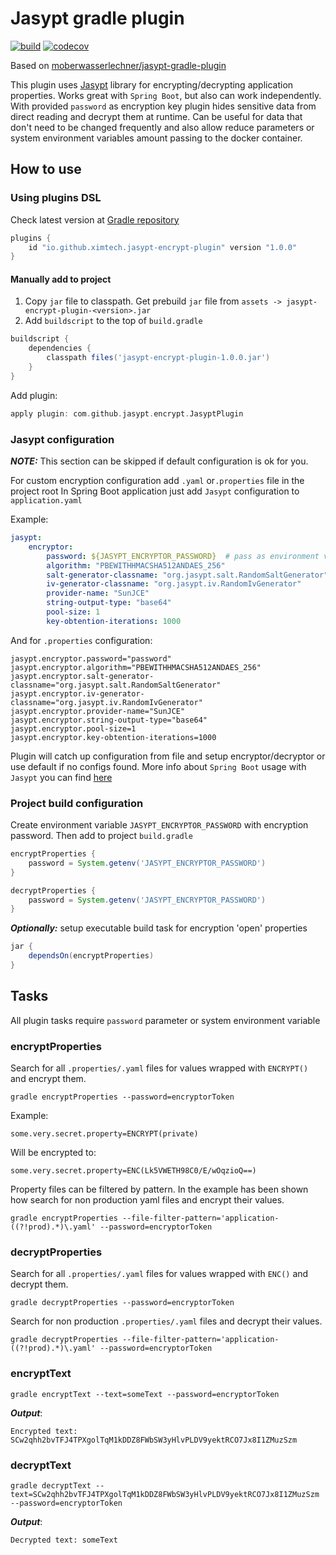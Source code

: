 # Jasypt gradle plugin

[![build](https://github.com/ximtech/jasypt-encrypt-plugin/actions/workflows/build.yml/badge.svg)](https://github.com/ximtech/jasypt-encrypt-plugin/actions/workflows/build.yml)
[![codecov](https://codecov.io/gh/ximtech/jasypt-gradle-plugin/branch/main/graph/badge.svg?token=sHBgjzjp5Y)](https://codecov.io/gh/ximtech/jasypt-gradle-plugin)

Based on [moberwasserlechner/jasypt-gradle-plugin](https://github.com/moberwasserlechner/jasypt-gradle-plugin)

This plugin uses [Jasypt](http://jasypt.org/) library for encrypting/decrypting application properties. Works great
with `Spring Boot`, but also can work independently. With provided `password` as encryption key plugin hides sensitive
data from direct reading and decrypt them at runtime. Can be useful for data that don't need to be changed frequently
and also allow reduce parameters or system environment variables amount passing to the docker container.

## How to use

### Using plugins DSL

Check latest version at [Gradle repository](https://plugins.gradle.org/plugin/io.github.ximtech.jasypt-encrypt-plugin)

```groovy
plugins {
    id "io.github.ximtech.jasypt-encrypt-plugin" version "1.0.0"
}
```

#### Manually add to project

1. Copy `jar` file to classpath. Get prebuild `jar` file from `assets -> jasypt-encrypt-plugin-<version>.jar`
2. Add `buildscript` to the top of `build.gradle`

```groovy
buildscript {
    dependencies {
        classpath files('jasypt-encrypt-plugin-1.0.0.jar')
    }
}
```

Add plugin:

```groovy
apply plugin: com.github.jasypt.encrypt.JasyptPlugin
```

### Jasypt configuration

***NOTE:*** This section can be skipped if default configuration is ok for you.

For custom encryption configuration add `.yaml` or`.properties` file in the project root In Spring Boot application just
add `Jasypt` configuration to `application.yaml`

Example:

```yaml
jasypt:
    encryptor:
        password: ${JASYPT_ENCRYPTOR_PASSWORD}  # pass as environment variable
        algorithm: "PBEWITHHMACSHA512ANDAES_256"
        salt-generator-classname: "org.jasypt.salt.RandomSaltGenerator"
        iv-generator-classname: "org.jasypt.iv.RandomIvGenerator"
        provider-name: "SunJCE"
        string-output-type: "base64"
        pool-size: 1
        key-obtention-iterations: 1000
```

And for `.properties` configuration:

```properties
jasypt.encryptor.password="password"
jasypt.encryptor.algorithm="PBEWITHHMACSHA512ANDAES_256"
jasypt.encryptor.salt-generator-classname="org.jasypt.salt.RandomSaltGenerator"
jasypt.encryptor.iv-generator-classname="org.jasypt.iv.RandomIvGenerator"
jasypt.encryptor.provider-name="SunJCE"
jasypt.encryptor.string-output-type="base64"
jasypt.encryptor.pool-size=1
jasypt.encryptor.key-obtention-iterations=1000
```

Plugin will catch up configuration from file and setup encryptor/decryptor or use default if no configs found. More info
about `Spring Boot` usage with `Jasypt` you can find [here](https://github.com/ulisesbocchio/jasypt-spring-boot)

### Project build configuration

Create environment variable `JASYPT_ENCRYPTOR_PASSWORD` with encryption password. Then add to project `build.gradle`

```groovy
encryptProperties {
    password = System.getenv('JASYPT_ENCRYPTOR_PASSWORD')
}

decryptProperties {
    password = System.getenv('JASYPT_ENCRYPTOR_PASSWORD')
}
```

***Optionally:*** setup executable build task for encryption 'open' properties

```groovy
jar {
    dependsOn(encryptProperties)
}
```

## Tasks

All plugin tasks require `password` parameter or system environment variable

### encryptProperties

Search for all `.properties/.yaml` files for values wrapped with `ENCRYPT()` and encrypt them.

```text
gradle encryptProperties --password=encryptorToken
```

Example:

```properties
some.very.secret.property=ENCRYPT(private)
```

Will be encrypted to:

```properties
some.very.secret.property=ENC(Lk5VWETH98C0/E/wOqzioQ==)
```

Property files can be filtered by pattern. In the example has been shown how search for non production yaml files and
encrypt their values.

```text
gradle encryptProperties --file-filter-pattern='application-((?!prod).*)\.yaml' --password=encryptorToken
```

### decryptProperties

Search for all `.properties/.yaml` files for values wrapped with `ENC()` and decrypt them.

```text
gradle decryptProperties --password=encryptorToken
```

Search for non production `.properties/.yaml` files and decrypt their values.

```text
gradle decryptProperties --file-filter-pattern='application-((?!prod).*)\.yaml' --password=encryptorToken
```

### encryptText

```text
gradle encryptText --text=someText --password=encryptorToken
```

***Output***:

```text
Encrypted text: SCw2qhh2bvTFJ4TPXgolTqM1kDDZ8FWbSW3yHlvPLDV9yektRCO7Jx8I1ZMuzSzm
```

### decryptText

```text
gradle decryptText --text=SCw2qhh2bvTFJ4TPXgolTqM1kDDZ8FWbSW3yHlvPLDV9yektRCO7Jx8I1ZMuzSzm --password=encryptorToken
```

***Output***:

```text
Decrypted text: someText
```